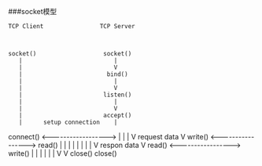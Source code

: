 ###socket模型


    TCP Client                TCP Server



    socket()                   socket()
       |                          |
       |                          V
       |                        bind()
       |                          |
       |                          V
       |                       listen()
       |                          |
       |                          V
       |                       accept()
       |      setup connection    |
   connect() <------------------> |
       |                          |
       V         request data     V
    write()  <-----------------> read()
       |                          |
       |                          |
       |                          |
       |                          |
       V          respon data     V
    read()  <-----------------> write()
       |                          |
       |                          |
       |                          |
       V                          V
    close()                     close()

